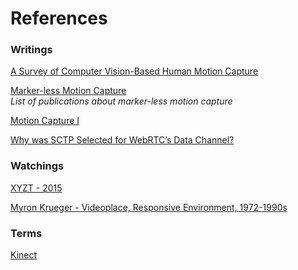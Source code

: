 # References

### Writings 
[A Survey of Computer Vision-Based Human Motion Capture](https://pdfs.semanticscholar.org/39d9/fd0c725a7e36665fc7768ae58fa8003dddb6.pdf)<br>

[Marker-less Motion Capture](https://vision.in.tum.de/research/markerless_motion_capture)<br>
_List of publications about marker-less motion capture_

[Motion Capture I](https://baswaramursyid.wordpress.com/2015/01/05/motion-capture-i/)

[Why was SCTP Selected for WebRTC’s Data Channel?](https://bloggeek.me/sctp-data-channel/)

### Watchings
[XYZT - 2015](https://vimeo.com/130690760) 

[Myron Krueger - Videoplace, Responsive Environment, 1972-1990s](https://www.youtube.com/watch?v=dmmxVA5xhuo)

### Terms 
[Kinect](https://en.wikipedia.org/wiki/Kinect)
